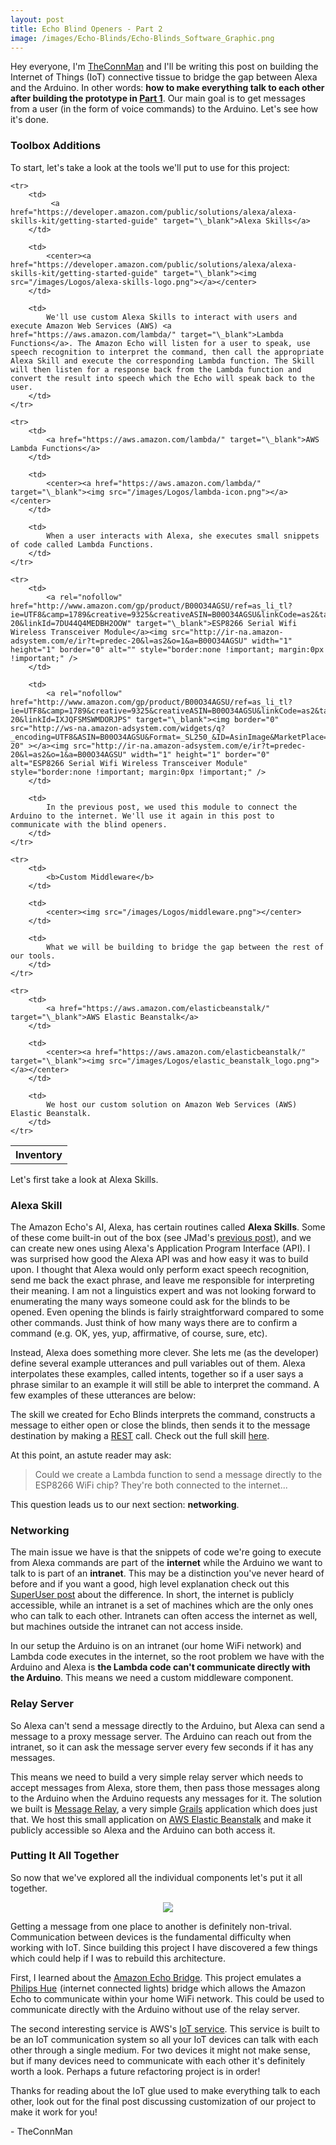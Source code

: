```yaml
---
layout: post
title: Echo Blind Openers - Part 2
image: /images/Echo-Blinds/Echo-Blinds_Software_Graphic.png
---
```

Hey everyone, I'm <a href="http://theconnman.com" target="\_blank">TheConnMan</a> and I'll be writing this post on building the Internet of Things (IoT) connective tissue to bridge the gap between Alexa and the Arduino. In other words: **how to make everything talk to each other after building the prototype in <a href="/Echo-Blind-Openers/" target="\_blank">Part 1</a>**. Our main goal is to get messages from a user (in the form of voice commands) to the Arduino. Let's see how it's done.

<!--more-->

### Toolbox Additions
To start, let's take a look at the tools we'll put to use for this project:

<table>
	<tr>
		<th colspan="3">Inventory</th>
	</tr>

	<tr>
		<td>
			 <a href="https://developer.amazon.com/public/solutions/alexa/alexa-skills-kit/getting-started-guide" target="\_blank">Alexa Skills</a>
		</td>

		<td>
			<center><a href="https://developer.amazon.com/public/solutions/alexa/alexa-skills-kit/getting-started-guide" target="\_blank"><img src="/images/Logos/alexa-skills-logo.png"></a></center>
		</td>

		<td>
			We'll use custom Alexa Skills to interact with users and execute Amazon Web Services (AWS) <a href="https://aws.amazon.com/lambda/" target="\_blank">Lambda Functions</a>. The Amazon Echo will listen for a user to speak, use speech recognition to interpret the command, then call the appropriate Alexa Skill and execute the corresponding Lambda function. The Skill will then listen for a response back from the Lambda function and convert the result into speech which the Echo will speak back to the user.
		</td>
	</tr>

	<tr>
		<td>
			<a href="https://aws.amazon.com/lambda/" target="\_blank">AWS Lambda Functions</a>
		</td>

		<td>
			<center><a href="https://aws.amazon.com/lambda/" target="\_blank"><img src="/images/Logos/lambda-icon.png"></a></center>
		</td>

		<td>
			When a user interacts with Alexa, she executes small snippets of code called Lambda Functions.
		</td>
	</tr>

	<tr>
		<td>
			<a rel="nofollow" href="http://www.amazon.com/gp/product/B00O34AGSU/ref=as_li_tl?ie=UTF8&camp=1789&creative=9325&creativeASIN=B00O34AGSU&linkCode=as2&tag=predec-20&linkId=7DU44Q4MEDBH2OOW" target="\_blank">ESP8266 Serial Wifi Wireless Transceiver Module</a><img src="http://ir-na.amazon-adsystem.com/e/ir?t=predec-20&l=as2&o=1&a=B00O34AGSU" width="1" height="1" border="0" alt="" style="border:none !important; margin:0px !important;" />
		</td>

		<td>
			<a rel="nofollow" href="http://www.amazon.com/gp/product/B00O34AGSU/ref=as_li_tl?ie=UTF8&camp=1789&creative=9325&creativeASIN=B00O34AGSU&linkCode=as2&tag=predec-20&linkId=IXJQFSMSWMDORJPS" target="\_blank"><img border="0" src="http://ws-na.amazon-adsystem.com/widgets/q?_encoding=UTF8&ASIN=B00O34AGSU&Format=_SL250_&ID=AsinImage&MarketPlace=US&ServiceVersion=20070822&WS=1&tag=predec-20" ></a><img src="http://ir-na.amazon-adsystem.com/e/ir?t=predec-20&l=as2&o=1&a=B00O34AGSU" width="1" height="1" border="0" alt="ESP8266 Serial Wifi Wireless Transceiver Module" style="border:none !important; margin:0px !important;" />
		</td>

		<td>
			In the previous post, we used this module to connect the Arduino to the internet. We'll use it again in this post to communicate with the blind openers.
		</td>
	</tr>

	<tr>
		<td>
			<b>Custom Middleware</b>
		</td>

		<td>
			<center><img src="/images/Logos/middleware.png"></center>
		</td>

		<td>
			What we will be building to bridge the gap between the rest of our tools.
		</td>
	</tr>

	<tr>
		<td>
			<a href="https://aws.amazon.com/elasticbeanstalk/" target="\_blank">AWS Elastic Beanstalk</a>
		</td>

		<td>
			<center><a href="https://aws.amazon.com/elasticbeanstalk/" target="\_blank"><img src="/images/Logos/elastic_beanstalk_logo.png"></a></center>
		</td>

		<td>
			We host our custom solution on Amazon Web Services (AWS) Elastic Beanstalk.
		</td>
	</tr>
</table>

Let's first take a look at Alexa Skills.

### Alexa Skill
The Amazon Echo's AI, Alexa, has certain routines called **Alexa Skills**. Some of these come built-in out of the box (see JMad's <a href="/Start-Automating/" target="\_blank">previous post</a>), and we can create new ones using Alexa's Application Program Interface (API). I was surprised how good the Alexa API was and how easy it was to build upon. I thought that Alexa would only perform exact speech recognition, send me back the exact phrase, and leave me responsible for interpreting their meaning. I am not a linguistics expert and was not looking forward to enumerating the many ways someone could ask for the blinds to be opened. Even opening the blinds is fairly straightforward compared to some other commands. Just think of how many ways there are to confirm a command (e.g. OK, yes, yup, affirmative, of course, sure, etc).

Instead, Alexa does something more clever. She lets me (as the developer) define several example utterances and pull variables out of them. Alexa interpolates these examples, called intents, together so if a user says a phrase similar to an example it will still be able to interpret the command. A few examples of these utterances are below:

<script src="https://gist.github.com/TheConnMan/6b7bbd6de7293dccdbb8.js"></script>

The skill we created for Echo Blinds interprets the command, constructs a message to either open or close the blinds, then sends it to the message destination by making a <a href="https://en.wikipedia.org/wiki/Representational_state_transfer" target="\_blank">REST</a> call. Check out the full skill <a href="https://github.com/TheConnMan/Home-Automation" target="\_blank">here</a>.

At this point, an astute reader may ask:

> Could we create a Lambda function to send a message directly to the ESP8266 WiFi chip? They're both connected to the internet...

This question leads us to our next section: **networking**.

### Networking
The main issue we have is that the snippets of code we're going to execute from Alexa commands are part of the **internet** while the Arduino we want to talk to is part of an **intranet**. This may be a distinction you've never heard of before and if you want a good, high level explanation check out this <a href="http://superuser.com/questions/135164/whats-the-difference-between-intranet-extranet-and-internet" target="\_blank">SuperUser post</a> about the difference. In short, the internet is publicly accessible, while an intranet is a set of machines which are the only ones who can talk to each other. Intranets can often access the internet as well, but machines outside the intranet can not access inside.

In our setup the Arduino is on an intranet (our home WiFi network) and Lambda code executes in the internet, so the root problem we have with the Arduino and Alexa is **the Lambda code can't communicate directly with the Arduino**. This means we need a custom middleware component.

### Relay Server
So Alexa can't send a message directly to the Arduino, but Alexa can send a message to a proxy message server. The Arduino can reach out from the intranet, so it can ask the message server every few seconds if it has any messages.

This means we need to build a very simple relay server which needs to accept messages from Alexa, store them, then pass those messages along to the Arduino when the Arduino requests any messages for it. The solution we built is <a href="https://github.com/TheConnMan/Message-Relay" target="\_blank">Message Relay</a>, a very simple <a href="https://grails.org/" target="\_blank">Grails</a> application which does just that. We host this small application on <a href="https://aws.amazon.com/elasticbeanstalk/" target="\_blank">AWS Elastic Beanstalk</a> and make it publicly accessible so Alexa and the Arduino can both access it.

### Putting It All Together
So now that we've explored all the individual components let's put it all together.

<center><img src="/images/Echo-Blinds/Echo-Blinds_Software_Graphic.png"></center>

Getting a message from one place to another is definitely non-trival. Communication between devices is the fundamental difficulty when working with IoT. Since building this project I have discovered a few things which could help if I was to rebuild this architecture.

First, I learned about the <a href="https://github.com/armzilla/amazon-echo-ha-bridge" target="\_blank">Amazon Echo Bridge</a>. This project emulates a <a rel="nofollow" href="http://www.amazon.com/gp/product/B00A4EUUO8/ref=as_li_tl?ie=UTF8&camp=1789&creative=9325&creativeASIN=B00A4EUUO8&linkCode=as2&tag=predec-20&linkId=KIYKMLJKMHEMUYUY" target="\_blank">Philips Hue</a><img src="http://ir-na.amazon-adsystem.com/e/ir?t=predec-20&l=as2&o=1&a=B00A4EUUO8" width="1" height="1" border="0" alt="" style="border:none !important; margin:0px !important;" /> (internet connected lights) bridge which allows the Amazon Echo to communicate within your home WiFi network. This could be used to communicate directly with the Arduino without use of the relay server.

The second interesting service is AWS's <a href="https://aws.amazon.com/iot/" target="\_blank">IoT service</a>. This service is built to be an IoT communication system so all your IoT devices can talk with each other through a single medium. For two devices it might not make sense, but if many devices need to communicate with each other it's definitely worth a look. Perhaps a future refactoring project is in order!

Thanks for reading about the IoT glue used to make everything talk to each other, look out for the final post discussing customization of our project to make it work for you!

\- TheConnMan
